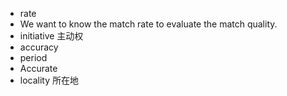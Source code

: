 - rate
- We want to know the match rate to evaluate the match quality.
- initiative 主动权
- accuracy
- period
- Accurate 
- locality 所在地
